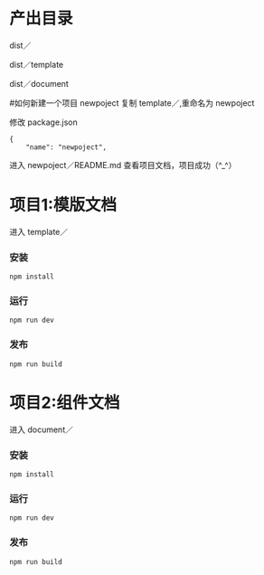 

# 产出目录
dist／

dist／template

dist／document

#如何新建一个项目 newpoject
复制 template／,重命名为 newpoject

修改 package.json
```
{
    "name": "newpoject",
```
进入 newpoject／README.md 查看项目文档，项目成功（^_^）

# 项目1:模版文档

进入 template／

### 安装
`npm install`

### 运行
`npm run dev`

### 发布
`npm run build`

# 项目2:组件文档

进入 document／

### 安装
`npm install`

### 运行
`npm run dev`

### 发布
`npm run build`

